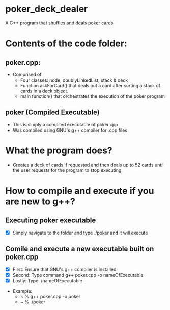 # poker_deck_dealer
A C++ program that shuffles and deals poker cards.
# Contents of the code folder:
## poker.cpp:
- Comprised of 
  -  Four classes: node, doublyLinkedList, stack & deck
  -  Function askForCard() that deals out a card after sorting a stack of cards in a deck object.
  -  main function() that orchestrates the execution of the poker program
## poker (Compiled Executable)
- This is simply a compiled executable of poker.cpp
- Was compiled using GNU's g++ compiler for .cpp files

# What the program does?
- Creates a deck of cards if requested and then deals up to 52 cards until the user requests for the program to stop executing. 

# How to compile and execute if you are new to g++?
## Executing poker executable
- [X] Simply navigate to the folder and type ./poker and it will execute

## Comile and execute a new executable built on poker.cpp
- [X] First: Ensure that GNU's g++ compiler is installed
- [X] Second: Type command g++ poker.cpp -o nameOfExecutable
- [X] Lastly: Type ./nameOfExecutable

- Example:
  - ~ % g++ poker.cpp -o poker
  - ~ % ./poker
